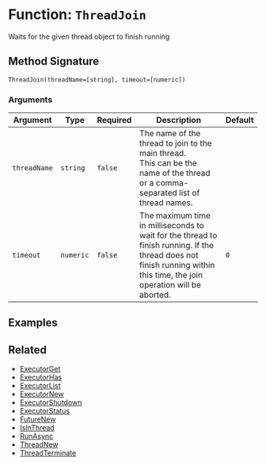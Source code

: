 [comment]: # (Note: This documentation is generated dynamically in the build process.  To modify the contents, change the javadoc on the _invoke method of the BIF class)

# Function: `ThreadJoin`

Waits for the given thread object to finish running

## Method Signature

```
ThreadJoin(threadName=[string], timeout=[numeric])
```

### Arguments


| Argument | Type | Required | Description | Default |
|----------|------|----------|-------------|---------|
| `threadName` | `string` | `false` | The name of the thread to join to the main thread.<br>                      This can be the name of the thread or a comma-separated list of thread names. |  |
| `timeout` | `numeric` | `false` | The maximum time in milliseconds to wait for the thread to finish running. If the thread does not finish running within this time, the join operation will be aborted. | `0` |

## Examples



## Related

  * [ExecutorGet](./ExecutorGet.md)
  * [ExecutorHas](./ExecutorHas.md)
  * [ExecutorList](./ExecutorList.md)
  * [ExecutorNew](./ExecutorNew.md)
  * [ExecutorShutdown](./ExecutorShutdown.md)
  * [ExecutorStatus](./ExecutorStatus.md)
  * [FutureNew](./FutureNew.md)
  * [IsInThread](./IsInThread.md)
  * [RunAsync](./RunAsync.md)
  * [ThreadNew](./ThreadNew.md)
  * [ThreadTerminate](./ThreadTerminate.md)
